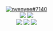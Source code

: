 <div align="center">
  <a href="https://discordapp.com/users/776749637826117699"><img src="https://img.shields.io/badge/Discord-d5d5d5?style=for-the-badge&logo=discord&logoColor=0A0209" alt="nyenyee#7140" >
  <br>
  <a href="https://www.facebook.com/anmolbaranwal"><img src="https://img.shields.io/badge/facebook-0A0209?style=for-the-badge&logo=facebook&logoColor=d5d5d5" ></a>
  <a href="https://youtube.com/itsnemoo"><img src="https://img.shields.io/badge/youtube-0A0209?style=for-the-badge&logo=youtube&logoColor=d5d5d5" ></a>
  <br>
  <a href="https://www.tiktok.com/@anmol-baranwal"><img src="https://img.shields.io/badge/Product%20Hunt-d5d5d5?style=for-the-badge&logo=Product%20Hunt&logoColor=0A0209" /></a>
  <a href="https://facebook.com/Anmol-Baranwal"><img src="https://img.shields.io/badge/facebook-d5d5d5?style=for-the-badge&logo=facebook&logoColor=0A0209" /></a> 
  <a href="https://www.twitter.com/anmol-baranwal"><img src="https://img.shields.io/badge/twitter-d5d5d5?style=for-the-badge&logo=twitter&logoColor=0A0209" ></a>
</div>
